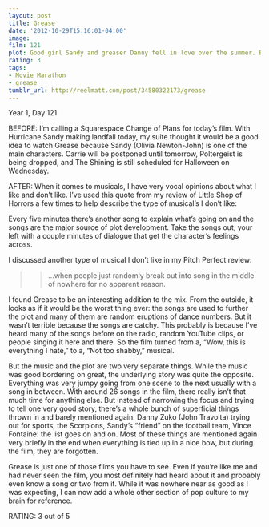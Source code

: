 ```yaml
---
layout: post
title: Grease
date: '2012-10-29T15:16:01-04:00'
image: 
film: 121
plot: Good girl Sandy and greaser Danny fell in love over the summer. But when they unexpectedly discover they’re now in the same high school, will they be able to rekindle their romance?
rating: 3
tags:
- Movie Marathon
- grease
tumblr_url: http://reelmatt.com/post/34580322173/grease
---
```


Year 1, Day 121

BEFORE: I’m calling a Squarespace Change of Plans for today’s film. With Hurricane Sandy making landfall today, my suite thought it would be a good idea to watch Grease because Sandy (Olivia Newton-John) is one of the main characters. Carrie will be postponed until tomorrow, Poltergeist is being dropped, and The Shining is still scheduled for Halloween on Wednesday.

AFTER: When it comes to musicals, I have very vocal opinions about what I like and don’t like. I’ve used this quote from my review of Little Shop of Horrors a few times to help describe the type of musical’s I don’t like:

Every five minutes there’s another song to explain what’s going on and the songs are the major source of plot development. Take the songs out, your left with a couple minutes of dialogue that get the character’s feelings across.

I discussed another type of musical I don’t like in my Pitch Perfect review:

>>…when people just randomly break out into song in the middle of nowhere for no apparent reason.

I found Grease to be an interesting addition to the mix. From the outside, it looks as if it would be the worst thing ever: the songs are used to further the plot and many of them are random eruptions of dance numbers. But it wasn’t terrible because the songs are catchy. This probably is because I’ve heard many of the songs before on the radio, random YouTube clips, or people singing it here and there. So the film turned from a, “Wow, this is everything I hate,” to a, “Not too shabby,” musical.

But the music and the plot are two very separate things. While the music was good bordering on great, the underlying story was quite the opposite. Everything was very jumpy going from one scene to the next usually with a song in between. With around 26 songs in the film, there really isn’t that much time for anything else. But instead of narrowing the focus and trying to tell one very good story, there’s a whole bunch of superficial things thrown in and barely mentioned again. Danny Zuko (John Travolta) trying out for sports, the Scorpions, Sandy’s “friend” on the football team, Vince Fontaine: the list goes on and on. Most of these things are mentioned again very briefly in the end when everything is tied up in a nice bow, but during the film, they are forgotten.

Grease is just one of those films you have to see. Even if you’re like me and had never seen the film, you most definitely had heard about it and probably even know a song or two from it. While it was nowhere near as good as I was expecting, I can now add a whole other section of pop culture to my brain for reference.

RATING: 3 out of 5
